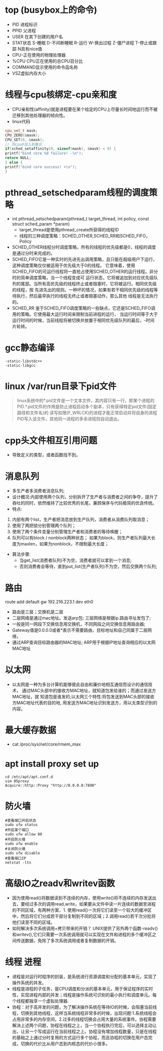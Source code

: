 # top (busybox上的命令)
- PID 进程标识
- PPID 父进程
- USER 在其下创建的用户名
- STAT状态 S-睡眠 D-不间断睡眠 R-运行 W-换出过程 Z-僵尸进程 T-停止或跟踪 N具有nice值
- CPU-正在使用的物理处理器
- %CPU CPU正在使用的总CPU百分比
- COMMAND显示使用的命令函名称
- VSZ虚拟内存大小
# 线程与cpu核绑定-cpu亲和度
- CPU亲和性(affinity)就是进程要在某个给定的CPU上尽量长时间地运行而不被迁移到其他处理器的倾向性。
- linux代码
```cpp
cpu_set_t mask;
CPU_ZERO(&mask);
CPU_SET(0, &mask);
// 将cpu0加入到集合
if(sched_setaffinity(0, sizeof(mask), &mask) < 0) {
printf("bind core %d failure! -\n");
return NULL;
} else {
printf("bind core success! +\n");
}
```
# pthread\_setschedparam线程的调度策略
- int pthread_setschedparam(pthread_t target_thread, int policy, const struct sched_param \*param)
	- target_thread是使用pthread_create所获得的线程ID
	- 线程的三种调度策略：SCHED_OTHER,SCHED_RR和SCHED_FIFO，Policy
- SCHED_OTHER线程分时调度策略，所有的线程的优先级都是0，线程的调度是通过分时来完成的。
- SCHED_FIFO它是一种实时的先进先出调用策略，且只能在超级用户下运行，这种调度策略仅仅被适用于优先级大于0的线程。
它意味着，使用SCHED_FIFO的可运行线程将一直抢占使用SCHED_OTHER的运行线程。非分时的简单调度策略，当一个线程变成可
运行状态，它将被追加到对应优先级队列的尾部。当所有高优先级的线程终止或者阻塞时，它将被运行。相同优先级的线程，按
先进先出的规则。一种坏的情况，如果有若干相同优先级的线程等待执行，然后最早执行的线程无终止或者阻塞动作，那么其他
线程是无法执行的。
- SCHED\_RR 鉴于SCHED\_FIFO调度策略的一些缺点，它还是SCHED_FIFO调用的策略。它使用最大运行时间来限制当前进程的运行，
当运行时间等于大于运行时间的时候，当前线程将被切换并放置于相同优先级队列的最后，-时间片轮转。

# gcc静态编译
```shell
-static-libstdc++
-static-libgcc
```

# linux /var/run目录下pid文件
> linux系统中的\*.pid文件是一个文本文件，其内容只有一行，即某个进程的PID.\*.pid文件的作用是防止进程启动多个副本，只有获得特定pid文件(固定路径和文件名)的
读写权限(F\_WRLCK)的进程才能正常启动并将自身的进程PID写入该文件，其他同一进程的多余进程则自动退出。


# cpp头文件相互引用问题
- 导致定义的类型，或者函数找不到。

# 消息队列
- 多生产者多消费者消息队列;
- 设计概况:内部使用两个队列，分别拆开了生产者与消费者之间的争夺，提升了吞吐的同时，依然维持了比较优秀的长尾，兼顾保序与代码极简的优良传统。
- 特点:
1. 内部有两个list，生产者把消息放到生产队列，消费者从消费队列取消息；
2. 使用了两把锁分别管理两个队列；
3. 使用了两个条件变量分别管理生产者和消费者的等待唤醒；
4. 队列可以有block / nonblock两种状态；
	如果为block，则生产者队列最大长度为maxlen，如果为nonblock，不限制最大长度；

- 算法步骤:
	- 当get\_list(消费者队列)不为空，消费者就可以拿到一个消息;
	- 否则消费者会等待，直到put\_list(生产者队列)不为空，然后交换两个队列;

# 路由
route add default gw 192.216.223.1 dev eth0

- 路由是三层；交换机是二层
- 二层网络是通过mac地址。发送arp包; 三层网络是根据ip.路由寻址发包了;
- 一般是同一网段下交换信息用交换机，不同网段之间交换信息用路由器;
- Gateway值是0.0.0.0或者\*表示不需要路由，目标地址和自己同属于二层网络，
- 通过ARP查询目标路由器的MAC地址; ARP用于根据IP地址查询相应的以太网MAC地址
# 以太网
- 以太网是一种为多台计算机能够彼此自由和廉价地相互通信而设计的通信技术，
通过MAC头部中的接收方MAC地址，就知道包发给谁的；而通过发送方MAC地址，就
知道包是谁发的;以太网三个特性:将包发送到MAC头部的接收方MAC地址代表的目的地,
用发送方MAC地址识别发送方，用以太类型识别的内容。


# 最大缓存数据
- cat /proc/sys/net/core/rmem\_max

# apt install proxy set up
```
cd /etc/apt/apt.conf.d
vim 05proxy
Acquire::http::Proxy "http://0.0.0.0:7890"
```
# 防火墙
```shell
#查看端口开启状态
sudo ufw status
#开启某个端口
sudo ufw allow 80
#开启防火墙
sudo ufw enable
#关闭防火墙
sudo ufw disable
#查看端口IP
netstat -ltn
```

# 高级IO之readv和writev函数
- 因为使用read()将数据读到不连续的内存，使用write()将不连续的内存发送出去，要经过多次的调用read,write，如果要从文件中读一片连续的数据至进程的不同区域，有两种方案，1. 使用read()一次将它们读至一个较大的缓冲区中，然后将它们分成若干部分复制到不同的区域；2.调用read()若干次分批将他们读至不同的区域。
- 如何解决多次系统调用+拷贝带来的开销？
UNIX提供了另外两个函数-readv()和writev(),它们只需要一次系统调用就可以实现在文件和进程的多个缓冲区之间传送数据，免除了多次系统调用或者复制数据的开销。

# 线程 进程
- 进程是对运行时程序的封装，是系统进行资源调度和分配的基本单元，实现了操作系统的并发。
- 线程是进程的子任务，是CPU调度和分派的基本单元，用于保证程序的实时性，实现进程内部的并发；线程是操作系统可识别的最小执行和调度单元。每个线程都独享一个虚拟处理器.
- 协程：对于高并发的问题，为了解决操作系统在等待IO的时候，会阻塞当前线程，切换到其他线程，这样当系统线程非常多的时候，出现问题:1.系统线程会占用非常多的内存空间，2.过多的线程切换会占用大量的系统事件。协程需要解决上述两个问题，协程在线程之上，当一个协程执行完后，可以选择主动让出，让另一个写成运行在当前线程之上。协程没有增加线程数量，只是在线程的基础之上通过分时复用的方式运行多个协程，而且协程的切换在用户态完成，切换的代价比从用户态到内核态的代价小很多。

